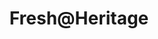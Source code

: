 ---
title: "Fresh@Heritage"
url: /basaveshwara-nagar-bangalore/freshatheritage/
shop: convenience
---